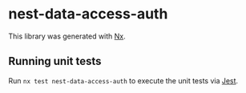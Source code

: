 # nest-data-access-auth

This library was generated with [Nx](https://nx.dev).

## Running unit tests

Run `nx test nest-data-access-auth` to execute the unit tests via [Jest](https://jestjs.io).
